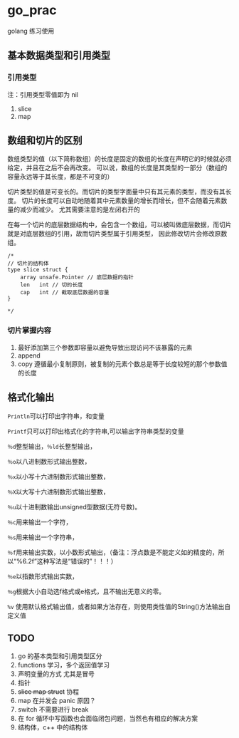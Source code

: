# go_prac


golang 练习使用

## 基本数据类型和引用类型

### 引用类型
注：引用类型零值即为 nil
1. slice
2. map

## 数组和切片的区别

数组类型的值（以下简称数组）的长度是固定的数组的长度在声明它的时候就必须给定，并且在之后不会再改变。
可以说，数组的长度是其类型的一部分（数组的容量永远等于其长度，都是不可变的）

切片类型的值是可变长的。而切片的类型字面量中只有其元素的类型，而没有其长度。
切片的长度可以自动地随着其中元素数量的增长而增长，但不会随着元素数量的减少而减少。
尤其需要注意的是左闭右开的

在每一个切片的底层数据结构中，会包含一个数组，可以被叫做底层数据，而切片就是对底层数组的引用，故而切片类型属于引用类型，
因此修改切片会修改原数组。

```
/*
// 切片的结构体
type slice struct {
    array unsafe.Pointer // 底层数据的指针
    len   int // 切的长度
    cap   int // 截取底层数据的容量
}

*/
```

### 切片掌握内容

1. 最好添加第三个参数即容量以避免导致出现访问不该暴露的元素
2. append
3. copy 遵循最小复制原则，被复制的元素个数总是等于长度较短的那个参数值的长度

## 格式化输出
``Println``可以打印出字符串，和变量


``Printf``只可以打印出格式化的字符串,可以输出字符串类型的变量


``％d``整型输出，``％ld``长整型输出，

``％o``以八进制数形式输出整数，

``％x``以小写十六进制数形式输出整数，

``％X``以大写十六进制数形式输出整数，

``％u``以十进制数输出unsigned型数据(无符号数)。

``％c``用来输出一个字符，

``％s``用来输出一个字符串，

``％f``用来输出实数，以小数形式输出，（备注：浮点数是不能定义如的精度的，所以“%6.2f”这种写法是“错误的”！！！）

``％e``以指数形式输出实数，

``％g``根据大小自动选f格式或e格式，且不输出无意义的零。

``%v``	使用默认格式输出值，或者如果方法存在，则使用类性值的String()方法输出自定义值


## TODO

1. go 的基本类型和引用类型区分
2. functions 学习，多个返回值学习
3. 声明变量的方式 尤其是冒号
4. 指针 
5. ~~slice map struct~~ 协程
6. map 在并发会 panic 原因？
7. switch 不需要进行 break
8. 在 for 循环中写函数也会面临闭包问题，当然也有相应的解决方案
9. 结构体，c++ 中的结构体